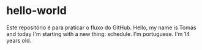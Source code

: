 # hello-world
Este repositório é para praticar o fluxo do GitHub.
Hello, my name is Tomás and today I'm starting with a new thing: schedule. I'm portuguese. I'm 14 years old.

